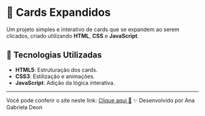 # 📍 Cards Expandidos
Um projeto simples e interativo de cards que se expandem ao serem clicados, criado utilizando **HTML**, **CSS** e **JavaScript**. 
## 📝 Tecnologias Utilizadas  
- **HTML5**: Estruturação dos cards.  
- **CSS3**: Estilização e animações.  
- **JavaScript**: Adição da lógica interativa.
---
Você pode conferir o site neste link: [Clique aqui 🩷](https://anadeon.github.io/cards-expandidos/)
✨ Desenvolvido por Ana Gabriela Deon

